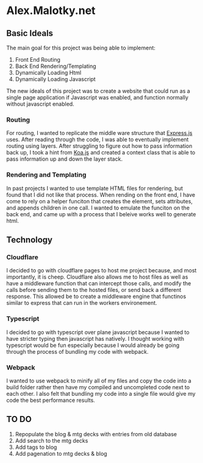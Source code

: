 # Alex.Malotky.net

## Basic Ideals

The main goal for this project was being able to implement:
1) Front End Routing
2) Back End Rendering/Templating
4) Dynamically Loading Html
3) Dynamically Loading Javascript

The new ideals of this project was to create a website that could run as a single page application if Javascript was enabled, and function normally without javascript enabled.

### Routing

For routing, I wanted to replicate the middle ware structure that [Express.js](https://github.com/expressjs/express) uses. After reading through the code, I was able to eventually implement routing using layers. After struggling to figure out how to pass information back up, I took a hint from [Koa.js](https://github.com/koajs) and created a context class that is able to pass information up and down the layer stack.

### Rendering and Templating

In past projects I wanted to use template HTML files for rendering, but found that I did not like that process.  When rending on the front end, I have come to rely on a helper funciton that creates the element, sets attributes, and appends children in one call. I wanted to emulate the funciton on the back end, and came up with a process that I beleive works well to generate html.

## Technology

### Cloudflare
I decided to go with cloudflare pages to host me project because, and most importantly, it is cheep.  Cloudflare also allows me to host files as well as have a middleware function that can intercept those calls, and modify the calls before sending them to the hosted files, or send back a different response.  This allowed be to create a middleware engine that functinos similar to express that can run in the workers environement.

### Typescript
I decided to go with typescript over plane javascript because I wanted to have stricter typing then javascript has natively.  I thought working with typescript would be fun especially because I would already be going through the process of bundling my code with webpack.

### Webpack
I wanted to use webpack to minify all of my files and copy the code into a build folder rather then have my compiled and uncompleted code next to each other.  I also felt that bundling my code into a single file would give my code the best performance results. 

## TO DO
1) Repopulate the blog & mtg decks with entries from old database
2) Add search to the mtg decks
3) Add tags to blog
4) Add pagenation to mtg decks & blog